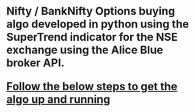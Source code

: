 <h1>Nifty / BankNifty Options buying algo developed in python using the SuperTrend indicator for the NSE exchange using the Alice Blue broker API.<br>
  
<u>Follow the below steps to get the algo up and running</u>
